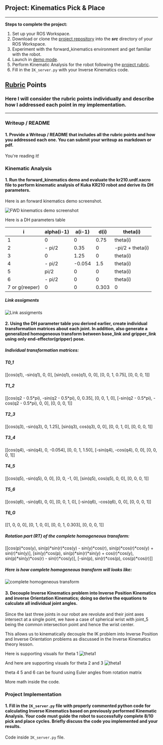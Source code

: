 ## Project: Kinematics Pick & Place
---

**Steps to complete the project:**  

1. Set up your ROS Workspace.
2. Download or clone the [project repository](https://github.com/udacity/RoboND-Kinematics-Project) into the ***src*** directory of your ROS Workspace.  
3. Experiment with the forward_kinematics environment and get familiar with the robot.
4. Launch in [demo mode](https://classroom.udacity.com/nanodegrees/nd209/parts/7b2fd2d7-e181-401e-977a-6158c77bf816/modules/8855de3f-2897-46c3-a805-628b5ecf045b/lessons/91d017b1-4493-4522-ad52-04a74a01094c/concepts/ae64bb91-e8c4-44c9-adbe-798e8f688193).
5. Perform Kinematic Analysis for the robot following the [project rubric](https://review.udacity.com/#!/rubrics/972/view).
6. Fill in the `IK_server.py` with your Inverse Kinematics code. 


[//]: # (Image References)

[image1]: ./kuka_arm.png
[image2]: ./link_assigments.png
[image3]: ./matrix.png
[image4]: ./theta1.jpg
[image5]: ./theta2-3.png


## [Rubric](https://review.udacity.com/#!/rubrics/972/view) Points
### Here I will consider the rubric points individually and describe how I addressed each point in my implementation.  

---
### Writeup / README

#### 1. Provide a Writeup / README that includes all the rubric points and how you addressed each one.  You can submit your writeup as markdown or pdf.  

You're reading it!

### Kinematic Analysis
#### 1. Run the forward_kinematics demo and evaluate the kr210.urdf.xacro file to perform kinematic analysis of Kuka KR210 robot and derive its DH parameters.

Here is an forward kinematics demo screenshot. 

![FWD kinematics demo screenshot][image1]

Here is a DH parameters table

i | alpha(i-1) | a(i-1) | d(i) | theta(i)
--- | --- | --- | --- | ---
1| 0 | 0 | 0.75 |theta(i)
2 | - pi/2 | 0.35 | 0 | -pi/2 + theta(i)
3 | 0 | 1.25 | 0 | theta(i)
4 | - pi/2 | -0.054 | 1.5 | theta(i)
5 | pi/2 | 0 | 0 | theta(i)
6 | - pi/2 | 0 | 0 | theta(i)
7 or g(reeper) | 0 | 0 | 0.303 | 0


##### Link assigments 
![Link assigments][image2]

#### 2. Using the DH parameter table you derived earlier, create individual transformation matrices about each joint. In addition, also generate a generalized homogeneous transform between base_link and gripper_link using only end-effector(gripper) pose.

##### Individual transformation matrices:
##### T0_1
[[cos(q1), -sin(q1), 0, 0],
[sin(q1), cos(q1), 0, 0],
[0, 0, 1, 0.75],
[0, 0, 0, 1]]
##### T1_2
[[cos(q2 - 0.5\*pi), -sin(q2 - 0.5\*pi),
0, 0.35], [0, 0, 1, 0],
[-sin(q2 - 0.5\*pi),
-cos(q2 - 0.5\*pi), 0, 0],
[0, 0, 0, 1]]
##### T2_3
[[cos(q3), -sin(q3), 0, 1.25],
[sin(q3), cos(q3), 0, 0],
[0, 0, 1, 0],
[0, 0, 0, 1]]
##### T3_4
[[cos(q4), -sin(q4), 0, -0.054],
[0, 0, 1, 1.50], 
[-sin(q4), -cos(q4), 0, 0],
[0, 0, 0, 1]]
##### T4_5
[[cos(q5), -sin(q5), 0, 0], 
[0, 0, -1, 0], 
[sin(q5), cos(q5), 0, 0], 
[0, 0, 0, 1]]
##### T5_6
[[cos(q6), -sin(q6), 0, 0], 
[0, 0, 1, 0], 
[-sin(q6), -cos(q6), 0, 0], 
[0, 0, 0, 1]]
##### T6_G
[[1, 0, 0, 0], 
[0, 1, 0, 0], 
[0, 0, 1, 0.303], 
[0, 0, 0, 1]]

##### Rotation part (RT) of the complete homogeneous transform:
[[cos(p)*cos(y), sin(p)*sin(r)*cos(y) - sin(y)*cos(r), sin(p)*cos(r)*cos(y) + sin(r)*sin(y)], [sin(y)*cos(p), sin(p)*sin(r)*sin(y) + cos(r)*cos(y), sin(p)*sin(y)*cos(r) - sin(r)*cos(y)], [-sin(p), sin(r)*cos(p), cos(p)*cos(r)]]

##### Here is how complete homogeneous transform will looks like:
![complete homogeneous transform][image3]

#### 3. Decouple Inverse Kinematics problem into Inverse Position Kinematics and inverse Orientation Kinematics; doing so derive the equations to calculate all individual joint angles.

Since the last three joints in our robot are revolute and their joint axes intersect at a single point, we have a case of spherical wrist with joint_5 being the common intersection point and hence the wrist center.

This allows us to kinematically decouple the IK problem into Inverse Position and Inverse Orientation problems as discussed in the Inverse Kinematics theory lesson.

Here is supporting visuals for theta 1
![theta1][image4]

And here are supporting visuals for theta 2 and 3
![theta1][image4]

theta 4 5 and 6 can be found using Euler angles from rotation matrix

More math inside the code.

### Project Implementation

#### 1. Fill in the `IK_server.py` file with properly commented python code for calculating Inverse Kinematics based on previously performed Kinematic Analysis. Your code must guide the robot to successfully complete 8/10 pick and place cycles. Briefly discuss the code you implemented and your results. 


Code inside `IK_server.py` file.



